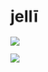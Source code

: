 
# jellī

![](http://res.cloudinary.com/df9oqycdp/image/upload/v1507309045/jellilogo-min_gwcdky.gif)

![](http://res.cloudinary.com/df9oqycdp/image/upload/v1507309081/jelliscreenshot_itgyjn.png)
